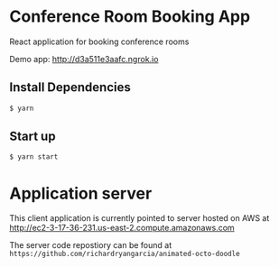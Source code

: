 # Conference Room Booking App

React application for booking conference rooms 

Demo app: http://d3a511e3aafc.ngrok.io

## Install Dependencies

```bash
$ yarn
```

## Start up

```bash
$ yarn start
```

# Application server 
This client application is currently pointed to server hosted on AWS at http://ec2-3-17-36-231.us-east-2.compute.amazonaws.com

The server code repostiory can be found at 
`
https://github.com/richardryangarcia/animated-octo-doodle
`
